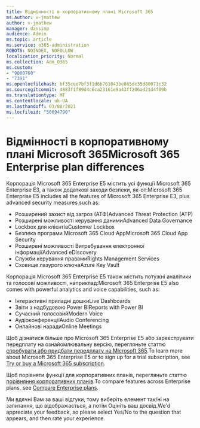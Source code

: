 ```yaml
---
title: Відмінності в корпоративному плані Microsoft 365
ms.author: v-jmathew
author: v-jmathew
manager: dansimp
audience: Admin
ms.topic: article
ms.service: o365-administration
ROBOTS: NOINDEX, NOFOLLOW
localization_priority: Normal
ms.collection: Adm_O365
ms.custom:
- "9000760"
- "7391"
ms.openlocfilehash: bf35cee7bf3f1d6b761043be865dc35d80071c32
ms.sourcegitcommit: 4883f1f89d4c6ca23161e9a43ff206ad21d4f09b
ms.translationtype: MT
ms.contentlocale: uk-UA
ms.lasthandoff: 03/08/2021
ms.locfileid: "50694790"
---
```

# <a name="microsoft-365-enterprise-plan-differences"></a><span data-ttu-id="78de4-102">Відмінності в корпоративному плані Microsoft 365</span><span class="sxs-lookup"><span data-stu-id="78de4-102">Microsoft 365 Enterprise plan differences</span></span>

<span data-ttu-id="78de4-103">Корпорація Microsoft 365 Enterprise E5 містить усі функції Microsoft 365 Enterprise E3, а також додаткові заходи безпеки, як-от:</span><span class="sxs-lookup"><span data-stu-id="78de4-103">Microsoft 365 Enterprise E5 includes all the features of Microsoft 365 Enterprise E3, plus advanced security measures such as:</span></span>

- <span data-ttu-id="78de4-104">Розширений захист від загроз (АТФ)</span><span class="sxs-lookup"><span data-stu-id="78de4-104">Advanced Threat Protection (ATP)</span></span>
- <span data-ttu-id="78de4-105">Розширені можливості керування даними</span><span class="sxs-lookup"><span data-stu-id="78de4-105">Advanced Data Governance</span></span>
- <span data-ttu-id="78de4-106">Lockbox для клієнтів</span><span class="sxs-lookup"><span data-stu-id="78de4-106">Customer Lockbox</span></span>
- <span data-ttu-id="78de4-107">Безпека програми Microsoft 365 Cloud App</span><span class="sxs-lookup"><span data-stu-id="78de4-107">Microsoft 365 Cloud App Security</span></span>
- <span data-ttu-id="78de4-108">Розширені можливості Витребування електронної інформації</span><span class="sxs-lookup"><span data-stu-id="78de4-108">Advanced eDiscovery</span></span>
- <span data-ttu-id="78de4-109">Служби керування правами</span><span class="sxs-lookup"><span data-stu-id="78de4-109">Rights Management Services</span></span>
- <span data-ttu-id="78de4-110">Сховище лазурого ключа</span><span class="sxs-lookup"><span data-stu-id="78de4-110">Azure Key Vault</span></span>

<span data-ttu-id="78de4-111">Корпорація Microsoft 365 Enterprise E5 також містить потужні аналітики та голосові можливості, наприклад:</span><span class="sxs-lookup"><span data-stu-id="78de4-111">Microsoft 365 Enterprise E5 also comes with powerful analytics and voice capabilities, such as:</span></span>

- <span data-ttu-id="78de4-112">Інтерактивні приладні дошки</span><span class="sxs-lookup"><span data-stu-id="78de4-112">Live Dashboards</span></span>
- <span data-ttu-id="78de4-113">Звіти з надбудовою Power BI</span><span class="sxs-lookup"><span data-stu-id="78de4-113">Reports with Power BI</span></span>
- <span data-ttu-id="78de4-114">Сучасний голосовий</span><span class="sxs-lookup"><span data-stu-id="78de4-114">Modern Voice</span></span>
- <span data-ttu-id="78de4-115">Аудіоконференції</span><span class="sxs-lookup"><span data-stu-id="78de4-115">Audio Conferencing</span></span>
- <span data-ttu-id="78de4-116">Онлайнові наради</span><span class="sxs-lookup"><span data-stu-id="78de4-116">Online Meetings</span></span>

<span data-ttu-id="78de4-117">Щоб дізнатися більше про Microsoft 365 Enterprise E5 або зареєструвати передплату на ознайомлювальну версію, перегляньте статтю [спробувати або придбати передплату на Microsoft 365](https://go.microsoft.com/fwlink/?linkid=2099673).</span><span class="sxs-lookup"><span data-stu-id="78de4-117">To learn more about Microsoft 365 Enterprise E5 or to sign up for a trial subscription, see [Try or buy a Microsoft 365 subscription](https://go.microsoft.com/fwlink/?linkid=2099673).</span></span>

<span data-ttu-id="78de4-118">Щоб порівняти функції для корпоративних планів, перегляньте статтю [порівняння корпоративних планів](https://go.microsoft.com/fwlink/?linkid=2097200).</span><span class="sxs-lookup"><span data-stu-id="78de4-118">To compare features across Enterprise plans, see [Compare Enterprise plans](https://go.microsoft.com/fwlink/?linkid=2097200).</span></span>

<span data-ttu-id="78de4-119">Ми вдячні Вам за ваші відгуки, тому виберіть елемент так/ні на запитання, що відображається, а потім Оцініть ваш досвід.</span><span class="sxs-lookup"><span data-stu-id="78de4-119">We'd appreciate your feedback, so please select Yes/No to the question that appears, and then rate your experience.</span></span>
